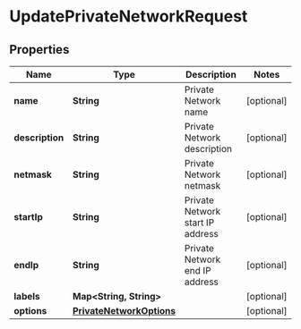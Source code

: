 

# UpdatePrivateNetworkRequest


## Properties

| Name | Type | Description | Notes |
|------------ | ------------- | ------------- | -------------|
|**name** | **String** | Private Network name |  [optional] |
|**description** | **String** | Private Network description |  [optional] |
|**netmask** | **String** | Private Network netmask |  [optional] |
|**startIp** | **String** | Private Network start IP address |  [optional] |
|**endIp** | **String** | Private Network end IP address |  [optional] |
|**labels** | **Map&lt;String, String&gt;** |  |  [optional] |
|**options** | [**PrivateNetworkOptions**](PrivateNetworkOptions.md) |  |  [optional] |



